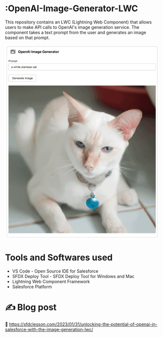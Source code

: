 # :OpenAI-Image-Generator-LWC

This repository contains an LWC (Lightning Web Component) that allows users to make API calls to OpenAI's image generation service. The component takes a text prompt from the user and generates an image based on that prompt.

![](https://github.com/arun12209/OpenAI-Image-Generator-LWC/blob/main/Images/image-generation-lwc.gif)

# Tools and Softwares used

* VS Code - Open Source IDE for Salesforce
* SFDX Deploy Tool - SFDX Deploy Tool for Windows and Mac
* Lightning Web Component Framework
* Salesforce Platform

# ✍️ Blog post
:link: https://sfdclesson.com/2023/01/31/unlocking-the-potential-of-openai-in-salesforce-with-the-image-generation-lwc/




